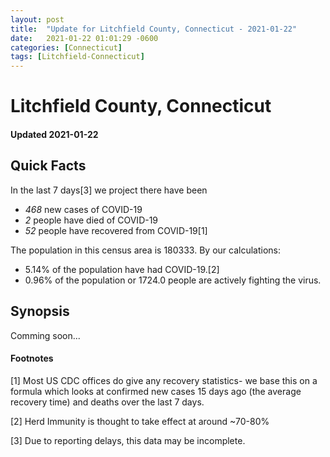 ```yaml
---
layout: post
title:  "Update for Litchfield County, Connecticut - 2021-01-22"
date:   2021-01-22 01:01:29 -0600
categories: [Connecticut]
tags: [Litchfield-Connecticut]
---
```


# Litchfield County, Connecticut
#### Updated 2021-01-22

## Quick Facts

In the last 7 days[3] we project there have been
- *468* new cases of COVID-19
- *2* people have died of COVID-19
- *52* people have recovered from COVID-19[1]

The population in this census area is 180333. By our calculations:
- 5.14% of the population have had COVID-19.[2]
- 0.96% of the population or 1724.0 people are actively fighting the virus.

## Synopsis

Comming soon...


#### Footnotes

[1] Most US CDC offices do give any recovery statistics- we base this on a formula which looks at confirmed new cases
15 days ago (the average recovery time) and deaths over the last 7 days.

[2] Herd Immunity is thought to take effect at around ~70-80%

[3] Due to reporting delays, this data may be incomplete.
 
    